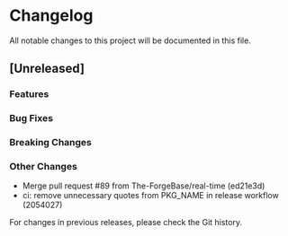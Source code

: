 # Changelog

All notable changes to this project will be documented in this file.

## [Unreleased]

### Features

### Bug Fixes

### Breaking Changes

### Other Changes
* Merge pull request #89 from The-ForgeBase/real-time (ed21e3d)
* ci: remove unnecessary quotes from PKG_NAME in release workflow (2054027)

For changes in previous releases, please check the Git history.
